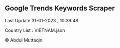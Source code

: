 

## Google Trends Keywords Scraper 
 
Last Update 31-01-2023 , 10:39:48

Country List :
VIETNAM.json



© Abdul Muttaqin 
